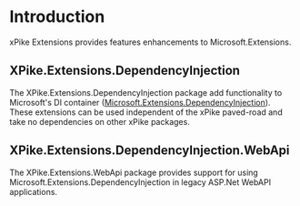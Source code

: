 # Introduction

xPike Extensions provides features enhancements to Microsoft.Extensions.

## XPike.Extensions.DependencyInjection

The XPike.Extensions.DependencyInjection package add functionality to Microsoft's DI container
([Microsoft.Extensions.DependencyInjection](https://www.nuget.org/packages/Microsoft.Extensions.DependencyInjection/2.1.0)).
These extensions can be used independent of the xPike paved-road and take no dependencies on other xPike packages.

## XPike.Extensions.DependencyInjection.WebApi

The XPike.Extensions.WebApi package provides support for using Microsoft.Extensions.DependencyInjection in legacy
ASP.Net WebAPI applications.
